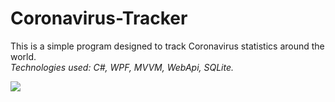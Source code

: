 # Coronavirus-Tracker
This is a simple program designed to track Coronavirus statistics around the world.  
_Technologies used: C#, WPF, MVVM, WebApi, SQLite._

![](https://i.imgur.com/MJkYhVa.png)

